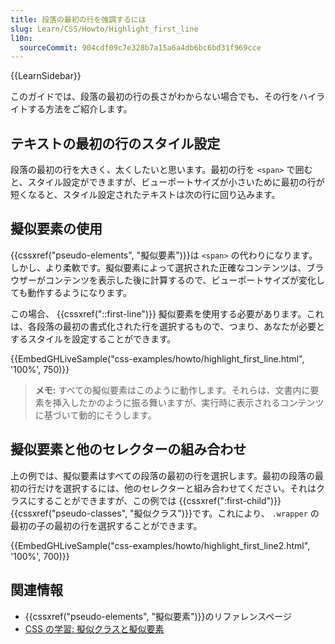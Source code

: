 ```yaml
---
title: 段落の最初の行を強調するには
slug: Learn/CSS/Howto/Highlight_first_line
l10n:
  sourceCommit: 904cdf09c7e328b7a15a6a4db6bc6bd31f969cce
---
```


{{LearnSidebar}}

このガイドでは、段落の最初の行の長さがわからない場合でも、その行をハイライトする方法をご紹介します。

## テキストの最初の行のスタイル設定

段落の最初の行を大きく、太くしたいと思います。最初の行を `<span>` で囲むと、スタイル設定ができますが、ビューポートサイズが小さいために最初の行が短くなると、スタイル設定されたテキストは次の行に回り込みます。

## 擬似要素の使用

{{cssxref("pseudo-elements", "擬似要素")}}は `<span>` の代わりになります。しかし、より柔軟です。擬似要素によって選択された正確なコンテンツは、ブラウザーがコンテンツを表示した後に計算するので、ビューポートサイズが変化しても動作するようになります。

この場合、 {{cssxref("::first-line")}} 擬似要素を使用する必要があります。これは、各段落の最初の書式化された行を選択するもので、つまり、あなたが必要とするスタイルを設定することができます。

{{EmbedGHLiveSample("css-examples/howto/highlight_first_line.html", '100%', 750)}}

> **メモ:** すべての擬似要素はこのように動作します。それらは、文書内に要素を挿入したかのように振る舞いますが、実行時に表示されるコンテンツに基づいて動的にそうします。

## 擬似要素と他のセレクターの組み合わせ

上の例では、擬似要素はすべての段落の最初の行を選択します。最初の段落の最初の行だけを選択するには、他のセレクターと組み合わせてください。それはクラスにすることができますが、この例では {{cssxref(":first-child")}} {{cssxref("pseudo-classes", "擬似クラス")}}です。これにより、 `.wrapper` の最初の子の最初の行を選択することができます。

{{EmbedGHLiveSample("css-examples/howto/highlight_first_line2.html", '100%', 700)}}

## 関連情報

- {{cssxref("pseudo-elements", "擬似要素")}}のリファレンスページ
- [CSS の学習: 擬似クラスと擬似要素](/ja/docs/Learn/CSS/Building_blocks/Selectors/Pseudo-classes_and_pseudo-elements)
